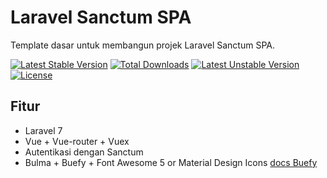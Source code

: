 # Laravel Sanctum SPA
Template dasar untuk membangun projek Laravel Sanctum SPA.

[![Latest Stable Version](https://poser.pugx.org/hilyahtech/laravel-sanctum-vue/v)](//packagist.org/packages/hilyahtech/laravel-sanctum-vue) [![Total Downloads](https://poser.pugx.org/hilyahtech/laravel-sanctum-vue/downloads)](//packagist.org/packages/hilyahtech/laravel-sanctum-vue) [![Latest Unstable Version](https://poser.pugx.org/hilyahtech/laravel-sanctum-vue/v/unstable)](//packagist.org/packages/hilyahtech/laravel-sanctum-vue) [![License](https://poser.pugx.org/hilyahtech/laravel-sanctum-vue/license)](//packagist.org/packages/hilyahtech/laravel-sanctum-vue)

## Fitur
* Laravel 7
* Vue + Vue-router + Vuex
* Autentikasi dengan Sanctum
* Bulma + Buefy + Font Awesome 5 or Material Design Icons [docs Buefy](https://buefy.org/documentation/start)